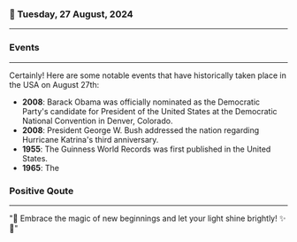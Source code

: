 ### 📅 Tuesday, 27 August, 2024
------
### Events
------
Certainly! Here are some notable events that have historically taken place in the USA on August 27th:

- **2008**: Barack Obama was officially nominated as the Democratic Party's candidate for President of the United States at the Democratic National Convention in Denver, Colorado.
- **2008**: President George W. Bush addressed the nation regarding Hurricane Katrina's third anniversary.
- **1955**: The Guinness World Records was first published in the United States.
- **1965**: The
### Positive Qoute
------
"🌟 Embrace the magic of new beginnings and let your light shine brightly! ✨🌈"
